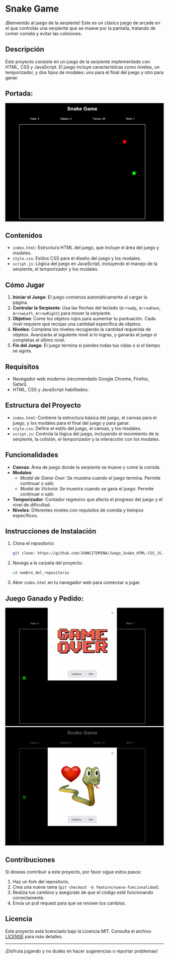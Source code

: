 # Snake Game

¡Bienvenido al juego de la serpiente! Este es un clásico juego de arcade en el que controlas una serpiente que se mueve por la pantalla, tratando de comer comida y evitar las colisiones.

## Descripción

Este proyecto consiste en un juego de la serpiente implementado con HTML, CSS y JavaScript. El juego incluye características como niveles, un temporizador, y dos tipos de modales: uno para el final del juego y otro para ganar. 

## Portada:
![](image/juego1.png)

## Contenidos

- `index.html`: Estructura HTML del juego, que incluye el área del juego y modales.
- `style.css`: Estilos CSS para el diseño del juego y los modales.
- `script.js`: Lógica del juego en JavaScript, incluyendo el manejo de la serpiente, el temporizador y los modales.

## Cómo Jugar

1. **Iniciar el Juego**: El juego comienza automáticamente al cargar la página.
2. **Controlar la Serpiente**: Usa las flechas del teclado (`ArrowUp`, `ArrowDown`, `ArrowLeft`, `ArrowRight`) para mover la serpiente.
3. **Objetivo**: Come los objetos rojos para aumentar tu puntuación. Cada nivel requiere que recojas una cantidad específica de objetos.
4. **Niveles**: Completa los niveles recogiendo la cantidad requerida de objetos. Avanzarás al siguiente nivel si lo logras, y ganarás el juego si completas el último nivel.
5. **Fin del Juego**: El juego termina si pierdes todas tus vidas o si el tiempo se agota.

## Requisitos

- Navegador web moderno (recomendado Google Chrome, Firefox, Safari).
- HTML, CSS y JavaScript habilitados.

## Estructura del Proyecto

- `index.html`: Contiene la estructura básica del juego, el canvas para el juego, y los modales para el final del juego y para ganar.
- `style.css`: Define el estilo del juego, el canvas, y los modales.
- `script.js`: Controla la lógica del juego, incluyendo el movimiento de la serpiente, la colisión, el temporizador y la interacción con los modales.

## Funcionalidades

- **Canvas**: Área de juego donde la serpiente se mueve y come la comida.
- **Modales**: 
  - *Modal de Game Over*: Se muestra cuando el juego termina. Permite continuar o salir.
  - *Modal de Victoria*: Se muestra cuando se gana el juego. Permite continuar o salir.
- **Temporizador**: Contador regresivo que afecta el progreso del juego y el nivel de dificultad.
- **Niveles**: Diferentes niveles con requisitos de comida y tiempos específicos.

## Instrucciones de Instalación

1. Clona el repositorio:
    ```sh
    git clone: https://github.com/JUANCITOPENA/Juego_Snake_HTML-CSS_JS.git
    ```
2. Navega a la carpeta del proyecto:
    ```sh
    cd nombre_del_repositorio
    ```
3. Abre `index.html` en tu navegador web para comenzar a jugar.

## Juego Ganado y Pedido:

![](image/juego2.png)
![](image/juego3.png)

## Contribuciones

Si deseas contribuir a este proyecto, por favor sigue estos pasos:

1. Haz un fork del repositorio.
2. Crea una nueva rama (`git checkout -b feature/nueva-funcionalidad`).
3. Realiza tus cambios y asegúrate de que el código esté funcionando correctamente.
4. Envía un pull request para que se revisen tus cambios.

## Licencia

Este proyecto está licenciado bajo la Licencia MIT. Consulta el archivo [LICENSE](LICENSE) para más detalles.

---

¡Disfruta jugando y no dudes en hacer sugerencias o reportar problemas!
